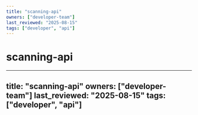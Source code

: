 ```yaml
---
title: "scanning-api"
owners: ["developer-team"]
last_reviewed: "2025-08-15"
tags: ["developer", "api"]
---
```


# scanning-api

---
title: "scanning-api"
owners: ["developer-team"]
last_reviewed: "2025-08-15"
tags: ["developer", "api"]
---


